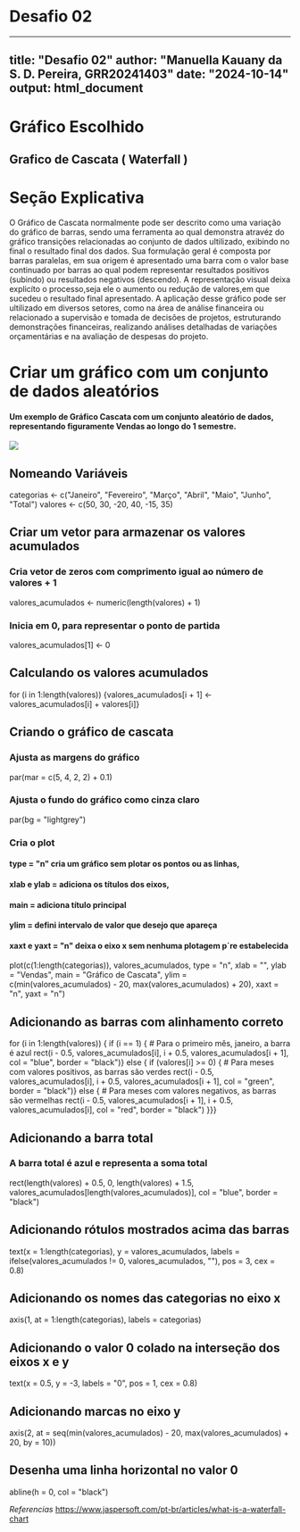 # Desafio 02
---
title: "Desafio 02"
author: "Manuella Kauany da S. D. Pereira, GRR20241403"
date: "2024-10-14"
output: html_document
---

# Gráfico Escolhido
## Grafico de Cascata ( Waterfall )

# Seção Explicativa
  O Gráfico de Cascata normalmente pode ser descrito como uma variação do gráfico de barras, sendo uma ferramenta ao qual demonstra atravéz do gráfico transições relacionadas ao conjunto de dados ultilizado, exibindo no final o resultado final dos dados.
  Sua formulação geral é composta por barras paralelas, em sua origem é apresentado uma barra com o valor base continuado por barras ao qual podem representar resultados positivos (subindo) ou resultados negativos (descendo). A representação visual deixa explicíto o processo,seja ele o aumento ou redução de valores,em que sucedeu o resultado final apresentado.
  A aplicação desse gráfico pode ser ultilizado em diversos setores, como na área de análise financeira ou relacionado a supervisão e tomada de decisões de projetos, estruturando demonstrações financeiras, realizando análises detalhadas de variações orçamentárias e na avaliação de despesas do projeto.

# Criar um gráfico com um conjunto de dados aleatórios
#### Um exemplo de Gráfico Cascata com um conjunto aleatório de dados, representando figuramente Vendas ao longo do 1 semestre.

![](https://drive.google.com/uc?id=17rfK2Cd1VbYubtabmsD2bO8NTYZGnikE)

## Nomeando Variáveis
categorias <- c("Janeiro", "Fevereiro", "Março", "Abril", "Maio", "Junho", "Total")
valores <- c(50, 30, -20, 40, -15, 35)

## Criar um vetor para armazenar os valores acumulados
### Cria vetor de zeros com comprimento igual ao número de valores + 1
valores_acumulados <- numeric(length(valores) + 1)
### Inicia em 0, para representar o ponto de partida
valores_acumulados[1] <- 0 

## Calculando os valores acumulados
for (i in 1:length(valores))
{valores_acumulados[i + 1] <-
  valores_acumulados[i] + valores[i]}

## Criando o gráfico de cascata
### Ajusta as margens do gráfico
par(mar = c(5, 4, 2, 2) + 0.1) 
### Ajusta o fundo do gráfico como cinza claro
par(bg = "lightgrey") 
### Cria o plot
#### type = "n"  cria um gráfico sem plotar os pontos ou as linhas,
#### xlab e ylab = adiciona os títulos dos eixos,
#### main = adiciona título principal
#### ylim = defini intervalo de valor que desejo que apareça
#### xaxt e yaxt = "n" deixa o eixo x sem nenhuma plotagem p´re estabelecida
plot(c(1:length(categorias)), valores_acumulados, 
     type = "n", xlab = "", ylab = "Vendas",
     main = "Gráfico de Cascata", ylim = c(min(valores_acumulados) - 20, max(valores_acumulados) + 20),
     xaxt = "n", yaxt = "n") 

## Adicionando as barras com alinhamento correto
for (i in 1:length(valores)) {
  if (i == 1) {
    # Para o primeiro mês, janeiro, a barra é azul
    rect(i - 0.5, valores_acumulados[i], i + 0.5, valores_acumulados[i + 1], 
         col = "blue", border = "black")}
  else {
    if (valores[i] >= 0) {
      # Para meses com valores positivos, as barras são verdes
      rect(i - 0.5, valores_acumulados[i], i + 0.5, valores_acumulados[i + 1], 
           col = "green", border = "black")}
    else {
      # Para meses com valores negativos, as barras são vermelhas
      rect(i - 0.5, valores_acumulados[i + 1], i + 0.5, valores_acumulados[i], 
           col = "red", border = "black") }}}

## Adicionando a barra total
### A barra total é azul e representa a soma total
rect(length(valores) + 0.5, 0, length(valores) + 1.5, valores_acumulados[length(valores_acumulados)], 
     col = "blue", border = "black") 

## Adicionando rótulos mostrados acima das barras
text(x = 1:length(categorias), y = valores_acumulados, 
     labels = ifelse(valores_acumulados != 0, valores_acumulados, ""), pos = 3, cex = 0.8) 

## Adicionando os nomes das categorias no eixo x
axis(1, at = 1:length(categorias), labels = categorias) 

## Adicionando o valor 0 colado na interseção dos eixos x e y
text(x = 0.5, y = -3, labels = "0", pos = 1, cex = 0.8)  

## Adicionando marcas no eixo y
axis(2, at = seq(min(valores_acumulados) - 20, max(valores_acumulados) + 20, by = 10)) 

## Desenha uma linha horizontal no valor 0
abline(h = 0, col = "black")  


*Referencias*
https://www.jaspersoft.com/pt-br/articles/what-is-a-waterfall-chart
